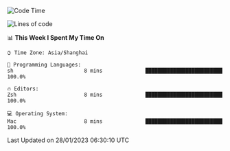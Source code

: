 <!--START_SECTION:waka-->
![Code Time](http://img.shields.io/badge/Code%20Time-1%2C112%20hrs%2058%20mins-blue)

![Lines of code](https://img.shields.io/badge/From%20Hello%20World%20I%27ve%20Written-24%20Thousand%20lines%20of%20code-blue)

📊 **This Week I Spent My Time On** 

```text
⌚︎ Time Zone: Asia/Shanghai

💬 Programming Languages: 
sh                       8 mins              █████████████████████████   100.0%

🔥 Editors: 
Zsh                      8 mins              █████████████████████████   100.0%

💻 Operating System: 
Mac                      8 mins              █████████████████████████   100.0%

```


 Last Updated on 28/01/2023 06:30:10 UTC
<!--END_SECTION:waka-->

